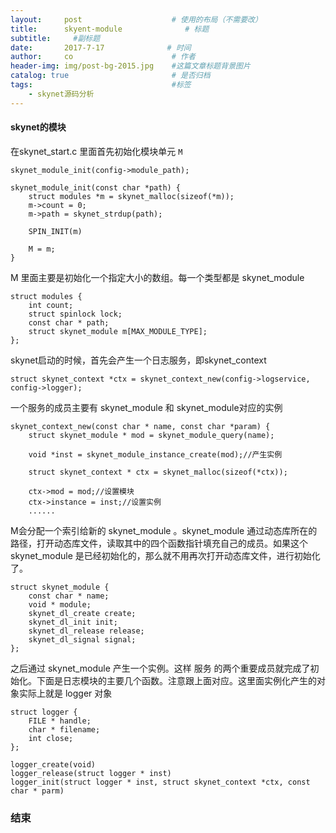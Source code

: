 ```yaml
---
layout:     post                    # 使用的布局（不需要改）
title:      skyent-module              # 标题 
subtitle:     #副标题
date:       2017-7-17              # 时间
author:     co                      # 作者
header-img: img/post-bg-2015.jpg    #这篇文章标题背景图片
catalog: true                       # 是否归档
tags:                               #标签
    - skynet源码分析
---
```

#### skynet的模块
在skynet_start.c 里面首先初始化模块单元 `M`
```
skynet_module_init(config->module_path);
```


```
skynet_module_init(const char *path) {
	struct modules *m = skynet_malloc(sizeof(*m));
	m->count = 0;
	m->path = skynet_strdup(path);

	SPIN_INIT(m)

	M = m;
}
```

M 里面主要是初始化一个指定大小的数组。每一个类型都是 skynet_module
```
struct modules {
	int count;
	struct spinlock lock;
	const char * path;
	struct skynet_module m[MAX_MODULE_TYPE];
};
```

skynet启动的时候，首先会产生一个日志服务，即skynet_context
```
struct skynet_context *ctx = skynet_context_new(config->logservice, config->logger);
```

一个服务的成员主要有 skynet_module 和 skynet_module对应的实例

```
skynet_context_new(const char * name, const char *param) {
	struct skynet_module * mod = skynet_module_query(name);

	void *inst = skynet_module_instance_create(mod);//产生实例
	
	struct skynet_context * ctx = skynet_malloc(sizeof(*ctx));
	
	ctx->mod = mod;//设置模块
	ctx->instance = inst;//设置实例
	......

```

M会分配一个索引给新的 skynet_module 。skynet_module 通过动态库所在的路径，打开动态库文件，读取其中的四个函数指针填充自己的成员。如果这个 skynet_module 是已经初始化的，那么就不用再次打开动态库文件，进行初始化了。 

```
struct skynet_module {
	const char * name;
	void * module;
	skynet_dl_create create;
	skynet_dl_init init;
	skynet_dl_release release;
	skynet_dl_signal signal;
};
```

之后通过 skynet_module 产生一个实例。这样 服务 的两个重要成员就完成了初始化。下面是日志模块的主要几个函数。注意跟上面对应。这里面实例化产生的对象实际上就是 logger 对象
```
struct logger {
	FILE * handle;
	char * filename;
	int close;
};

logger_create(void) 
logger_release(struct logger * inst) 
logger_init(struct logger * inst, struct skynet_context *ctx, const char * parm)
```


### 结束